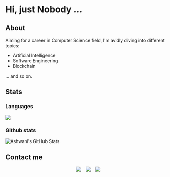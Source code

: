 # Hi, just Nobody ...

## About
Aiming for a career in Computer Science field, I'm avidly diving into different topics:
* Artificial Intelligence
* Software Engineering
* Blockchain

... and so on.

## Stats

### Languages

<img src="https://github-readme-stats.anuraghazra1.vercel.app/api/top-langs/?username=MrNobody65&layout=donut&theme=dark" />

### Github stats

<img src="https://github-readme-stats.vercel.app/api?username=MrNobody65&&count_private=false&show_icons=true&theme=dark&line_height=27&v=5" alt="Ashwani's GitHub Stats" />

## Contact me

<div align="center"  class="icons-social" style="margin-left: 10px;">
<a style="margin-left: 10px;"  target="_blank" href="https://www.linkedin.com/in/lexuanvu65/">
<img src="https://img.icons8.com/doodle/40/000000/linkedin--v2.png"></a>
<a style="margin-left: 10px;" target="_blank" href="https://www.facebook.com/vu.lexuan.65">
<img src="https://img.icons8.com/doodle/40/000000/facebook-new--v2.png"></a>
<a style="margin-left: 10px;" target="_blank" href="https://www.instagram.com/mrnobodyy.65/">
<img src="https://img.icons8.com/doodle/40/000000/instagram-new--v2.png"></a>
</div>
